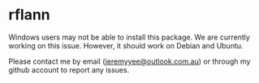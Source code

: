 # rflann

Windows users may not be able to install this package.
We are currently working on this issue. However, it should
work on Debian and Ubuntu.

Please contact me by email (jeremyyee@outlook.com.au) or
through my github account to report any issues.

